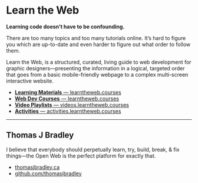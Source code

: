# Learn the Web

**Learning code doesn’t have to be confounding.**

There are too many topics and too many tutorials online. It’s hard to figure 
you which are up-to-date and even harder to figure out what order to 
follow them.

Learn the Web, is a structured, curated, living guide to web development for graphic 
designers—presenting the information in a logical, targeted order that 
goes from a basic mobile-friendly webpage to a complex multi-screen 
interactive website.

- [**Learning Materials** — learntheweb.courses](https://learntheweb.courses/topics/)
- [**Web Dev Courses** — learntheweb.courses](https://learntheweb.courses/courses/)
- [**Video Playlists** — videos.learntheweb.courses](https://videos.learntheweb.courses/)
- [**Activities** — activities.learntheweb.courses](https://learntheweb.courses/activities/)

---

## Thomas J Bradley

I believe that everybody should perpetually learn, try, build, break, 
& fix things—the Open Web is the perfect platform for exactly that.

- [thomasjbradley.ca](https://thomasjbradley.ca/)
- [github.com/thomasjbradley](https://github.com/thomasjbradley)
